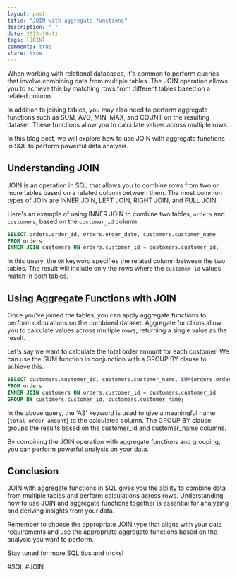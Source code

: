 ```yaml
---
layout: post
title: "JOIN with aggregate functions"
description: " "
date: 2023-10-11
tags: [JOIN]
comments: true
share: true
---
```


When working with relational databases, it's common to perform queries that involve combining data from multiple tables. The JOIN operation allows you to achieve this by matching rows from different tables based on a related column. 

In addition to joining tables, you may also need to perform aggregate functions such as SUM, AVG, MIN, MAX, and COUNT on the resulting dataset. These functions allow you to calculate values across multiple rows.

In this blog post, we will explore how to use JOIN with aggregate functions in SQL to perform powerful data analysis.

## Understanding JOIN

JOIN is an operation in SQL that allows you to combine rows from two or more tables based on a related column between them. The most common types of JOIN are INNER JOIN, LEFT JOIN, RIGHT JOIN, and FULL JOIN.

Here's an example of using INNER JOIN to combine two tables, `orders` and `customers`, based on the `customer_id` column:

```sql
SELECT orders.order_id, orders.order_date, customers.customer_name
FROM orders
INNER JOIN customers ON orders.customer_id = customers.customer_id;
```

In this query, the `ON` keyword specifies the related column between the two tables. The result will include only the rows where the `customer_id` values match in both tables.

## Using Aggregate Functions with JOIN

Once you've joined the tables, you can apply aggregate functions to perform calculations on the combined dataset. Aggregate functions allow you to calculate values across multiple rows, returning a single value as the result.

Let's say we want to calculate the total order amount for each customer. We can use the SUM function in conjunction with a GROUP BY clause to achieve this:

```sql
SELECT customers.customer_id, customers.customer_name, SUM(orders.order_amount) AS total_order_amount
FROM orders
INNER JOIN customers ON orders.customer_id = customers.customer_id
GROUP BY customers.customer_id, customers.customer_name;
```

In the above query, the 'AS' keyword is used to give a meaningful name (`total_order_amount`) to the calculated column. The GROUP BY clause groups the results based on the customer_id and customer_name columns.

By combining the JOIN operation with aggregate functions and grouping, you can perform powerful analysis on your data.

## Conclusion

JOIN with aggregate functions in SQL gives you the ability to combine data from multiple tables and perform calculations across rows. Understanding how to use JOIN and aggregate functions together is essential for analyzing and deriving insights from your data.

Remember to choose the appropriate JOIN type that aligns with your data requirements and use the appropriate aggregate functions based on the analysis you want to perform.

Stay tuned for more SQL tips and tricks!

#SQL #JOIN